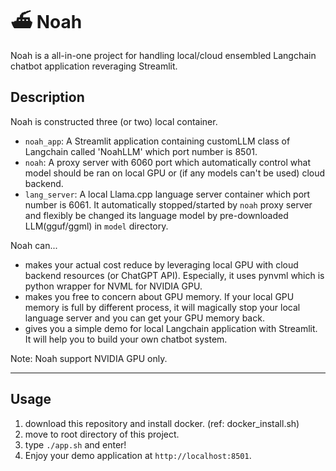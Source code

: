 # ⛴️  Noah

Noah is a all-in-one project for handling local/cloud ensembled Langchain chatbot application reveraging Streamlit.

## Description

Noah is constructed three (or two) local container.
- `noah_app`: A Streamlit application containing customLLM class of Langchain called 'NoahLLM' which port number is 8501. 
- `noah`: A proxy server with 6060 port which automatically control what model should be ran on local GPU or (if any models can't be used) cloud backend. 
- `lang_server`: A local Llama.cpp language server container which port number is 6061. It automatically stopped/started by `noah` proxy server and flexibly be changed its language model by pre-downloaded LLM(gguf/ggml) in `model` directory.


Noah can...
- makes your actual cost reduce by leveraging local GPU with cloud backend resources (or ChatGPT API). Especially, it uses pynvml which is python wrapper for NVML for NVIDIA GPU.
- makes you free to concern about GPU memory. If your local GPU memory is full by different process, it will magically stop your local language server and you can get your GPU memory back.
- gives you a simple demo for local Langchain application with Streamlit. It will help you to build your own chatbot system. 


Note: Noah support NVIDIA GPU only.

---

## Usage
1. download this repository and install docker. (ref: docker_install.sh)
2. move to root directory of this project.
3. type `./app.sh` and enter!
4. Enjoy your demo application at `http://localhost:8501`.
